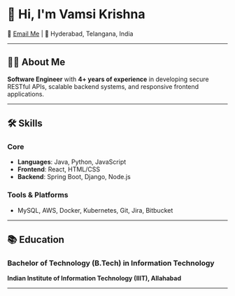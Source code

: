 # 👋 Hi, I'm Vamsi Krishna
 📧 [Email Me](mailto:vk.konidena@gmail.com) | 📍 Hyderabad, Telangana, India  

---

## 👨‍💻 About Me

**Software Engineer** with **4+ years of experience** in developing secure RESTful APIs, scalable backend systems, and responsive frontend applications. 

---

## 🛠️ Skills

### Core
- **Languages**: Java, Python, JavaScript
- **Frontend**: React, HTML/CSS
- **Backend**: Spring Boot, Django, Node.js

### Tools & Platforms
- MySQL, AWS, Docker, Kubernetes, Git, Jira, Bitbucket

---

## 📚 Education

### Bachelor of Technology (B.Tech) in Information Technology  
**Indian Institute of Information Technology (IIIT), Allahabad**  
 
---





